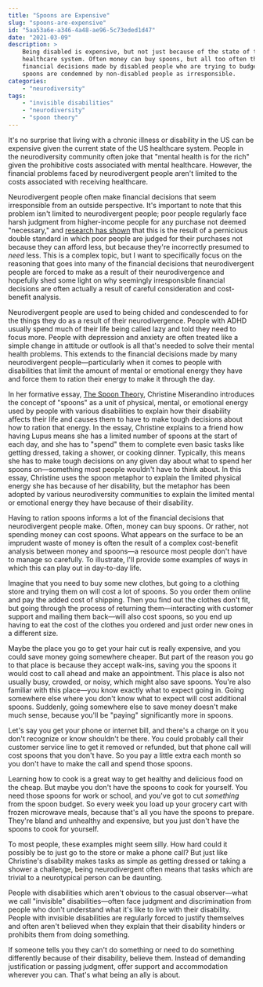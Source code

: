 ```yaml
---
title: "Spoons are Expensive"
slug: "spoons-are-expensive"
id: "5aa53a6e-a346-4a48-ae96-5c73eded1d47"
date: "2021-03-09"
description: >
    Being disabled is expensive, but not just because of the state of the US
    healthcare system. Often money can buy spoons, but all too often the
    financial decisions made by disabled people who are trying to budget their
    spoons are condemned by non-disabled people as irresponsible.
categories:
    - "neurodiversity"
tags:
    - "invisible disabilities"
    - "neurodiversity"
    - "spoon theory"
---
```


It's no surprise that living with a chronic illness or disability in the US can
be expensive given the current state of the US healthcare system. People in the
neurodiversity community often joke that "mental health is for the rich" given
the prohibitive costs associated with mental healthcare. However, the financial
problems faced by neurodivergent people aren't limited to the costs associated
with receiving healthcare.

Neurodivergent people often make financial decisions that seem irresponsible
from an outside perspective. It's important to note that this problem isn't
limited to neurodivergent people; poor people regularly face harsh judgment
from higher-income people for any purchase not deemed "necessary," and
[research has shown](https://doi.org/10.1073/pnas.2005475117) that this is the
result of a pernicious double standard in which poor people are judged for
their purchases not because they can afford less, but because they're
incorrectly presumed to *need* less. This is a complex topic, but I want to
specifically focus on the reasoning that goes into many of the financial
decisions that neurodivergent people are forced to make as a result of their
neurodivergence and hopefully shed some light on why seemingly irresponsible
financial decisions are often actually a result of careful consideration and
cost-benefit analysis.

Neurodivergent people are used to being chided and condescended to for the
things they do as a result of their neurodivergence. People with ADHD usually
spend much of their life being called lazy and told they need to focus more.
People with depression and anxiety are often treated like a simple change in
attitude or outlook is all that's needed to solve their mental health problems.
This extends to the financial decisions made by many neurodivergent
people—particularly when it comes to people with disabilities that limit the
amount of mental or emotional energy they have and force them to ration their
energy to make it through the day.

In her formative essay, [The Spoon
Theory](https://butyoudontlooksick.com/articles/written-by-christine/the-spoon-theory/),
Christine Miserandino introduces the concept of "spoons" as a unit of physical,
mental, or emotional energy used by people with various disabilities to explain
how their disability affects their life and causes them to have to make tough
decisions about how to ration that energy. In the essay, Christine explains to
a friend how having Lupus means she has a limited number of spoons at the start
of each day, and she has to "spend" them to complete even basic tasks like
getting dressed, taking a shower, or cooking dinner. Typically, this means she
has to make tough decisions on any given day about what to spend her spoons
on—something most people wouldn't have to think about. In this essay, Christine
uses the spoon metaphor to explain the limited physical energy she has because
of her disability, but the metaphor has been adopted by various neurodiversity
communities to explain the limited mental or emotional energy they have because
of their disability.

Having to ration spoons informs a lot of the financial decisions that
neurodivergent people make. Often, money can buy spoons. Or rather, not
spending money can cost spoons. What appears on the surface to be an imprudent
waste of money is often the result of a complex cost-benefit analysis between
money and spoons—a resource most people don't have to manage so carefully. To
illustrate, I'll provide some examples of ways in which this can play out in
day-to-day life.

Imagine that you need to buy some new clothes, but going to a clothing store
and trying them on will cost a lot of spoons. So you order them online and pay
the added cost of shipping. Then you find out the clothes don't fit, but going
through the process of returning them—interacting with customer support and
mailing them back—will also cost spoons, so you end up having to eat the cost
of the clothes you ordered and just order new ones in a different size.

Maybe the place you go to get your hair cut is really expensive, and you could
save money going somewhere cheaper. But part of the reason you go to that place
is because they accept walk-ins, saving you the spoons it would cost to call
ahead and make an appointment. This place is also not usually busy, crowded, or
noisy, which might also save spoons. You're also familiar with this place—you
know exactly what to expect going in. Going somewhere else where you don't know
what to expect will cost additional spoons. Suddenly, going somewhere else to
save money doesn't make much sense, because you'll be "paying" significantly
more in spoons.

Let's say you get your phone or internet bill, and there's a charge on it you
don't recognize or know shouldn't be there. You could probably call their
customer service line to get it removed or refunded, but that phone call will
cost spoons that you don't have. So you pay a little extra each month so you
don't have to make the call and spend those spoons.

Learning how to cook is a great way to get healthy and delicious food on the
cheap. But maybe you don't have the spoons to cook for yourself. You need those
spoons for work or school, and you've got to cut *something* from the spoon
budget. So every week you load up your grocery cart with frozen microwave
meals, because that's all you have the spoons to prepare. They're bland and
unhealthy and expensive, but you just don't have the spoons to cook for
yourself.

To most people, these examples might seem silly. How hard could it possibly be
to just go to the store or make a phone call? But just like Christine's
disability makes tasks as simple as getting dressed or taking a shower a
challenge, being neurodivergent often means that tasks which are trivial to a
neurotypical person can be daunting.

People with disabilities which aren't obvious to the casual observer—what we
call "invisible" disabilities—often face judgment and discrimination from
people who don't understand what it's like to live with their disability.
People with invisible disabilities are regularly forced to justify themselves
and often aren't believed when they explain that their disability hinders or
prohibits them from doing something.

If someone tells you they can't do something or need to do something
differently because of their disability, believe them. Instead of demanding
justification or passing judgment, offer support and accommodation wherever you
can. That's what being an ally is about.
